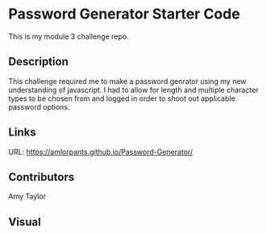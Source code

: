# Password Generator Starter Code

This is my module 3 challenge repo.

## Description

This challenge required me to make a password genrator using my new understanding of javascript. I had to allow for length and multiple character types to be chosen from and logged in order to shoot out applicable password options.

## Links

URL: https://amlorpants.github.io/Password-Generator/

## Contributors

Amy Taylor

## Visual
